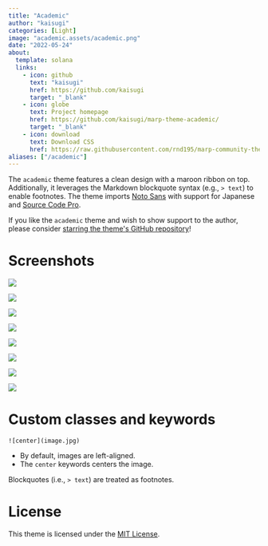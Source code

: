 ```yaml
---
title: "Academic"
author: "kaisugi"
categories: [Light]
image: "academic.assets/academic.png"
date: "2022-05-24"
about:
  template: solana
  links:
    - icon: github
      text: "kaisugi"
      href: https://github.com/kaisugi
      target: "_blank"
    - icon: globe
      text: Project homepage
      href: https://github.com/kaisugi/marp-theme-academic/
      target: "_blank"
    - icon: download
      text: Download CSS
      href: https://raw.githubusercontent.com/rnd195/marp-community-themes/live/themes/academic.css
aliases: ["/academic"]
---
```


The `academic` theme features a clean design with a maroon ribbon on top. Additionally, it leverages the Markdown blockquote syntax (e.g., `> text`) to enable footnotes. The theme imports [Noto Sans](https://fonts.google.com/noto/specimen/Noto+Sans+JP/about) with support for Japanese and [Source Code Pro](https://github.com/adobe-fonts/source-code-pro).

If you like the `academic` theme and wish to show support to the author, please consider [starring the theme's GitHub repository](https://github.com/kaisugi/marp-theme-academic/)!

# Screenshots

![](academic.assets/academic_page-0001.jpg)

![](academic.assets/academic_page-0002.jpg)

![](academic.assets/academic_page-0003.jpg)

![](academic.assets/academic_page-0004.jpg)

![](academic.assets/academic_page-0005.jpg)

![](academic.assets/academic_page-0006.jpg)

![](academic.assets/academic_page-0007.jpg)

![](academic.assets/academic_page-0008.jpg)

# Custom classes and keywords

`![center](image.jpg)`

- By default, images are left-aligned.
- The `center` keywords centers the image.

Blockquotes (i.e., `> text`) are treated as footnotes.

# License

This theme is licensed under the [MIT License](https://github.com/kaisugi/marp-theme-academic/blob/main/LICENSE).